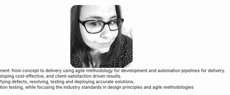 <div>
    <div>
        <img src="/img/charlene.jpg" style="float: left; max-width:40%; height:auto; border:1px solid #; -webkit-border-radius: 20px; -moz-border-radius: 20px; border-radius: 20px;"> 
    </div>
    <div style="float: right">
        <option>Four years of experience in complete lifecycle software development: from concept to delivery using agile methodology for development and automation pipelines for delivery.</option>
        <option>Expert consulting experience in analyzing current solutions, developing cost-effective, and client-satisfaction driven results.</option>
        <option>Advanced troubleshooting capabilities for researching and identifying defects, resolving, testing and deploying accurate solutions.</option>
        <option>Writing high quality code with automated unit testing and integration testing, while focusing the industry standards in design principles and agile methodologies</option>
        <option></option>
    </div>
</div>

<div class="w3-twothird">
    
      <div class="w3-container w3-card w3-white w3-margin-bottom">
        <h2 class="w3-text-grey w3-padding-16"><i class="fa fa-suitcase fa-fw w3-margin-right w3-xxlarge w3-text-teal"></i>Work Experience</h2>
        <div class="w3-container">
          <h5 class="w3-opacity"><b>Software Developer / INTL FCStone, Inc.</b></h5>
          <h6 class="w3-text-teal"><i class="fa fa-calendar fa-fw w3-margin-right"></i>May 2017 - <span class="w3-tag w3-teal w3-round">Current</span></h6>
          <p>As a software developer with INTL FCStone I worked on a team of 4 developers to maintain an ASP.NET C# web application which assisted Financial Representatives in making trade transactions and comparing trends over time. In maintaining this application I implemented changes to correct bugs and add in new features to the website.</p>
          <hr>
        </div>
        <div class="w3-container">
          <h5 class="w3-opacity"><b>Analyst II / CTS</b></h5>
          <h6 class="w3-text-teal"><i class="fa fa-calendar fa-fw w3-margin-right"></i>June 2016 - May 2017</h6>
          <p>I moved to Birmingham to lead a new client engagement, which would be a small team of 2 – 3 developers working at the client’s site on a Content Management solution for a nuclear plant. I completed a full analysis of the solution and designed changes for issues or enhancements requested by the client. As the technical lead for the project, I have managed the project tasks and the expectations of the client and the CTS portfolio director. I have communicated needs for our team when they arose and successfully managed time for my team. In addition to managing the engagement I implemented changes to the many micro-services using PL\SQL, C#, ASP.NET, SSIS and SSRS.</p>
          <hr>
        </div>
        <div class="w3-container">
          <h5 class="w3-opacity"><b>Analyst I / CTS</b></h5>
          <h6 class="w3-text-teal"><i class="fa fa-calendar fa-fw w3-margin-right"></i>June 2015 - June 2016</h6>
          <p>I worked on the Application Support team and worked on a multitude of engagements as a consultant for the standing software solutions of the clients. The most notable of the projects that I worked on was a SharePoint 2013 application which allowed users to create templates for Excel files so that information could be imported into the system. I developed solutions to bugs and implemented feature requests in the SharePoint application, using .NET and C#.</p><br>
       <hr>
       </div>
        <div class="w3-container">
          <h5 class="w3-opacity"><b>Software Developer / ArchPatent</b></h5>
          <h6 class="w3-text-teal"><i class="fa fa-calendar fa-fw w3-margin-right"></i>October 2012 - May 2015</h6>
          <p>I assisted in developing a Patent Searching solution Web API in a Ruby on Rails framework. Aspects of this was a web crawler which pulled new patent data and files from the US Patent Office sites, and a user interface for adding additional licenses for the API. I also assisted the company with establishing an issues and requests tracking system and software logging practices.</p><br>
       
       </div>
      </div>
      
      <div class="w3-container w3-card w3-white">
        <h2 class="w3-text-grey w3-padding-16"><i class="fa fa-certificate fa-fw w3-margin-right w3-xxlarge w3-text-teal"></i>Education</h2>
        <div class="w3-container">
          <h5 class="w3-opacity"><b>W3Schools.com</b></h5>
          <h6 class="w3-text-teal"><i class="fa fa-calendar fa-fw w3-margin-right"></i>Forever</h6>
          <p>Web Development! All I need to know in one place</p>
          <hr>
        </div>
        <div class="w3-container">
          <h5 class="w3-opacity"><b>London Business School</b></h5>
          <h6 class="w3-text-teal"><i class="fa fa-calendar fa-fw w3-margin-right"></i>2013 - 2015</h6>
          <p>Master Degree</p>
          <hr>
        </div>
        <div class="w3-container">
          <h5 class="w3-opacity"><b>School of Coding</b></h5>
          <h6 class="w3-text-teal"><i class="fa fa-calendar fa-fw w3-margin-right"></i>2010 - 2013</h6>
          <p>Bachelor Degree</p><br>
        </div>
      </div>

    <!-- End Right Column -->
    </div>
